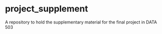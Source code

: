 # project_supplement
A repository to hold the supplementary material for the final project in DATA 503
